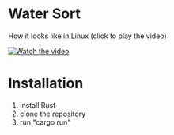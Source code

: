 # Water Sort

How it looks like in Linux (click to play the video)

[![Watch the video](https://img.youtube.com/vi/cfWkZaqopsg/default.jpg)](https://youtu.be/cfWkZaqopsg)

# Installation

1. install Rust
2. clone the repository
3. run "cargo run"

